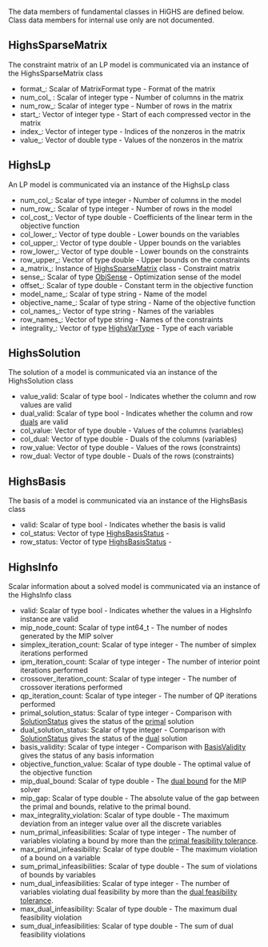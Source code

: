 The data members of fundamental classes in HiGHS are defined below. Class data members for internal use only are not documented.

## HighsSparseMatrix

The constraint matrix of an LP model is communicated via an instance of the HighsSparseMatrix class 

- format\_: Scalar of MatrixFormat type - Format of the matrix
- num\_col\_ : Scalar of integer type - Number of columns in the matrix
- num\_row\_: Scalar of integer type - Number of rows in the matrix
- start\_: Vector of integer type - Start of each compressed vector in the matrix
- index\_: Vector of integer type - Indices of the nonzeros in the matrix
- value\_: Vector of double type - Values of the nonzeros in the matrix

## HighsLp

An LP model is communicated via an instance of the HighsLp class 

- num\_col\_: Scalar of type integer - Number of columns in the model
- num\_row\_: Scalar of type integer - Number of rows in the model
- col\_cost\_: Vector of type double - Coefficients of the linear term in the objective function
- col\_lower\_: Vector of type double - Lower bounds on the variables
- col\_upper\_: Vector of type double - Upper bounds on the variables
- row\_lower\_: Vector of type double - Lower bounds on the constraints
- row\_upper\_: Vector of type double - Upper bounds on the constraints
- a\_matrix\_: Instance of [HighsSparseMatrix](https://ergo-code.github.io/HiGHS/python/classes.html#HighsSparseMatrix) class - Constraint matrix
- sense\_: Scalar of type [ObjSense](https://ergo-code.github.io/HiGHS/python/enums.html#ObjSense) - Optimization sense of the model
- offset\_: Scalar of type double - Constant term in the objective function
- model\_name\_: Scalar of type string - Name of the model
- objective\_name\_: Scalar of type string - Name of the objective function
- col\_names\_: Vector of type string - Names of the variables
- row\_names\_: Vector of type string - Names of the constraints
- integrality\_: Vector of type [HighsVarType](https://ergo-code.github.io/HiGHS/python/enums.html#HighsVarType) - Type of each variable


## HighsSolution

The solution of a model is communicated via an instance of the HighsSolution class

- value\_valid: Scalar of type bool - Indicates whether the column and row values are valid
- dual\_valid: Scalar of type bool - Indicates whether the column and row [duals](https://ergo-code.github.io/HiGHS/terminology.html#Dual-values) are valid
- col\_value: Vector of type double - Values of the columns (variables)
- col\_dual: Vector of type double - Duals of the columns (variables)
- row\_value: Vector of type double - Values of the rows (constraints)
- row\_dual: Vector of type double - Duals of the rows (constraints)

## HighsBasis

The basis of a model is communicated via an instance of the HighsBasis class

- valid: Scalar of type bool - Indicates whether the basis is valid
- col\_status: Vector of type [HighsBasisStatus](https://ergo-code.github.io/HiGHS/python/enums.html#HighsBasisStatus) - 
- row\_status: Vector of type [HighsBasisStatus](https://ergo-code.github.io/HiGHS/python/enums.html#HighsBasisStatus) - 

## HighsInfo

Scalar information about a solved model is communicated via an instance of the HighsInfo class

- valid: Scalar of type bool - Indicates whether the values in a HighsInfo instance are valid
- mip\_node\_count: Scalar of type int64\_t - The number of nodes generated by the MIP solver
- simplex\_iteration\_count: Scalar of type integer - The number of simplex iterations performed
- ipm\_iteration\_count: Scalar of type integer - The number of interior point iterations performed
- crossover\_iteration\_count: Scalar of type integer - The number of crossover iterations performed
- qp\_iteration\_count: Scalar of type integer - The number of QP iterations performed
- primal\_solution\_status: Scalar of type integer - Comparison with [SolutionStatus](https://ergo-code.github.io/HiGHS/python/enums.html#SolutionStatus) gives the status of the [primal](https://ergo-code.github.io/HiGHS/terminology.html#Primal-values) solution
- dual\_solution\_status: Scalar of type integer - Comparison with [SolutionStatus](https://ergo-code.github.io/HiGHS/python/enums.html#SolutionStatus) gives the status of the [dual](https://ergo-code.github.io/HiGHS/terminology.html#Dual-values) solution
- basis\_validity: Scalar of type integer - Comparison with [BasisValidity](https://ergo-code.github.io/HiGHS/python/enums.html#BasisValidity) gives the status of any basis information
- objective\_function\_value: Scalar of type double - The optimal value of the objective function
- mip\_dual\_bound: Scalar of type double - The [dual bound](https://ergo-code.github.io/HiGHS/terminology.html#MIP) for the MIP solver
- mip\_gap: Scalar of type double - The absolute value of the gap between the primal and bounds, relative to the primal bound.
- max\_integrality\_violation: Scalar of type double - The maximum deviation from an integer value over all the discrete variables
- num\_primal\_infeasibilities: Scalar of type integer - The number of variables violating a bound by more than the [primal feasibility tolerance](https://ergo-code.github.io/HiGHS/options.html#PrimalFeasibilityTolerance).
- max\_primal\_infeasibility: Scalar of type double - The maximum violation of a bound on a variable
- sum\_primal\_infeasibilities: Scalar of type double - The sum of violations of bounds by variables
- num\_dual\_infeasibilities: Scalar of type integer - The number of variables violating dual feasibility by more than the [dual feasibility tolerance](https://ergo-code.github.io/HiGHS/options.html#DualFeasibilityTolerance).
- max\_dual\_infeasibility: Scalar of type double - The maximum dual feasibility violation
- sum\_dual\_infeasibilities: Scalar of type double - The sum of dual feasibility violations
